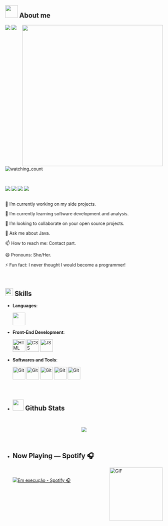 ## <picture><img src = "https://user-images.githubusercontent.com/64439609/213525571-a0b12213-7e89-48df-a45f-153c78f3cf5e.png" width =40px></picture> **About me**

<picture> <img align="right" src="https://mir-s3-cdn-cf.behance.net/project_modules/disp/601014116770475.6068beff4640a.gif" width = 450px></picture>
 <p align="left">
    <div style="width: 150px;">
    <img src="https://img.shields.io/badge/Focus-Full Stack%20Development-dodgerblue" />
    <img src="https://img.shields.io/badge/Languages-Português and English-dodgerblue" />
     <img src="https://komarev.com/ghpvc/?username=Caroldgt&color=brightgreen" alt="watching_count" />
      </div>
 
   
   ##
   <br>
   <div style="width: 120px;">
  <a href="https://portfolio-caroldgt.vercel.app/"><img src="https://img.shields.io/badge/-Caroldgt-3423A6?style=for-the-badge&logo=Google-Chrome&logoColor=white" /></a>
  <a href="https://br.linkedin.com/in/ana-carolina-daga-tavares-535252274"><img src="https://img.shields.io/badge/-Ana%20Carolina-0077B5?style=for-the-badge&logo=Linkedin&logoColor=white" /></a>
  <a href="caroldaga2@gmail.com"><img src="https://img.shields.io/badge/-caroldaga2@gmail.com-D14836?style=for-the-badge&logo=Gmail&logoColor=white" /></a>
  <a href="https://www.instagram.com/carol_dgt/"><img src="https://img.shields.io/badge/-Caroldgt-E4405F?style=for-the-badge&logo=Instagram&logoColor=white" /></a>
</div>



     
  
</p>

##
🔭 I’m currently working on my side projects.

🌱 I’m currently learning software development and analysis.

👯 I’m looking to collaborate on your open source projects.

💬 Ask me about Java.

📫 How to reach me: Contact part.

😄 Pronouns: She/Her.

⚡ Fun fact: I never thought I would become a programmer!

<br>

## <img src="https://media2.giphy.com/media/QssGEmpkyEOhBCb7e1/giphy.gif?cid=ecf05e47a0n3gi1bfqntqmob8g9aid1oyj2wr3ds3mg700bl&rid=giphy.gif" width ="25"><b> Skills</b>

<p align="center">

- **Languages**:

    <img src="https://user-images.githubusercontent.com/25181517/117201156-9a724800-adec-11eb-9a9d-3cd0f67da4bc.png" width="40" height="40" />
    
  
- **Front-End Development**:

   <img src="https://user-images.githubusercontent.com/64439609/212556407-f122dc0e-901c-4df7-960f-29a3b52c5349.png" width="40" height="40" alt="HTML" />
   <img src="https://user-images.githubusercontent.com/64439609/212556203-47a51702-fec1-4275-bafb-6afdea15b092.png" width="40" height="40" alt="CSS" />
   <img src="https://user-images.githubusercontent.com/64439609/212556085-e6f8391a-6f25-43d5-8bfe-818167047cfb.png" width="40" height="40" alt="JS"/>



- **Softwares and Tools**:

    <img src="https://user-images.githubusercontent.com/64439609/212556685-de9a7c04-31b0-43b6-af39-7c82ac13b321.png" width="40" height="40" alt="Git"/>
    <img src="https://user-images.githubusercontent.com/64439609/212556741-81407849-82c8-4926-854f-820e8a644375.png" width="40" height="40" alt="Git"/>
    <img src="https://user-images.githubusercontent.com/64439609/212556816-5f39489d-6cee-4f1c-997f-4d30a391287c.png" width="40" height="40" alt="Git"/>
    <img src="https://user-images.githubusercontent.com/64439609/212556802-77a65ec1-aa71-4272-b603-1a57d1914678.png" width="40" height="40" alt="Git"/>
    <img src="https://user-images.githubusercontent.com/25181517/189715289-df3ee512-6eca-463f-a0f4-c10d94a06b2f.png" width="40" height="40" alt="Git"/>



 

<br>
</p>


- ## <img src="https://media.giphy.com/media/iY8CRBdQXODJSCERIr/giphy.gif" width="35"><b> Github Stats </b>
<br>

<div align="center">

![](https://github-readme-stats.vercel.app/api/top-langs/?username=Caroldgt&theme=dracula&hide_border=false&include_all_commits=true&count_private=true&layout=compact)

	
</a>
</div>
<br>

- ## Now Playing — Spotify 🎧
  <img align="right" alt="GIF" height="170px" src="https://media.giphy.com/media/J5B1Y8QZnzXXbLQIBu/giphy.gif" />
  <br>
    <p><a href="https://spotify-github-profile.vercel.app/api/view.svg?uid=31fqlks7endlrjl34z3kfrbwnjeu&cover_image=true&theme=natemoo-          re&show_offline=true&background_color=121212&interchange=true&bar_color=53b14f&bar_color_cover=false">
  <img src="https://spotify-github-profile.vercel.app/api/view.svg?uid=31fqlks7endlrjl34z3kfrbwnjeu&cover_image=true&theme=natemoo-re&show_offline=true&background_color=121212&interchange=true&bar_color=53b14f&bar_color_cover=false" alt="Em execução - Spotify 🎧" />
  </a></p>
  
<br>  
</p>
</div>
